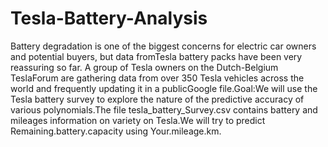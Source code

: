# Tesla-Battery-Analysis
Battery degradation is one of the biggest concerns for electric car owners and potential buyers, but data fromTesla battery packs have been very reassuring so far. A group of Tesla owners on the Dutch-Belgium TeslaForum are gathering data from over 350 Tesla vehicles across the world and frequently updating it in a publicGoogle file.Goal:We will use the Tesla battery survey to explore the nature of the predictive accuracy of various polynomials.The file tesla_battery_Survey.csv contains battery and mileages information on variety on Tesla.We will try to predict Remaining.battery.capacity using Your.mileage.km.
